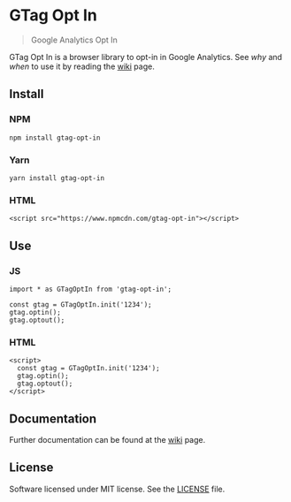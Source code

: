 # GTag Opt In
> Google Analytics Opt In

GTag Opt In is a browser library to opt-in in Google Analytics.
See _why_ and _when_ to use it by reading the [wiki](https://github.com/luciomartinez/gtag-opt-in/wiki) page. 

## Install

### NPM

    npm install gtag-opt-in

### Yarn    

    yarn install gtag-opt-in
    
### HTML

    <script src="https://www.npmcdn.com/gtag-opt-in"></script>

## Use

### JS
```
import * as GTagOptIn from 'gtag-opt-in';

const gtag = GTagOptIn.init('1234');
gtag.optin();
gtag.optout();
```

### HTML

```
<script>
  const gtag = GTagOptIn.init('1234');
  gtag.optin();
  gtag.optout();
</script>
```

## Documentation
Further documentation can be found at the [wiki](https://github.com/luciomartinez/gtag-opt-in/wiki) page.

## License
Software licensed under MIT license. See the [LICENSE](/LICENSE) file.
